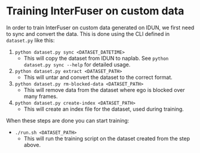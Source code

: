 # Training InterFuser on custom data

In order to train InterFuser on custom data generated on IDUN, we first need to sync and convert the data. This is done using the CLI defined in `dataset.py` like this:
1. `python dataset.py sync <DATASET_DATETIME>`
    - This will copy the dataset from IDUN to naplab. See `python dataset.py sync --help` for detailed usage.
2. `python dataset.py extract <DATASET_PATH>`
    - This will untar and convert the dataset to the correct format.
3. `python dataset.py rm-blocked-data <DATASET_PATH>`
    - This will remove data from the dataset where ego is blocked over many frames.
4. `python dataset.py create-index <DATASET_PATH>`
    - This will create an index file for the dataset, used during training.


When these steps are done you can start training:
- `./run.sh <DATASET_PATH>`
    - This will run the training script on the dataset created from the step above.

